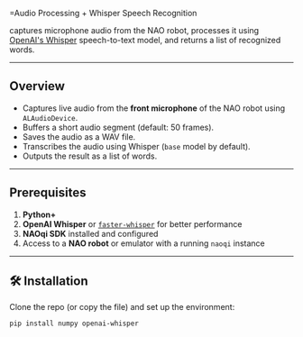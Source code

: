 =Audio Processing + Whisper Speech Recognition

 captures microphone audio from the NAO robot, processes it using [OpenAI's Whisper](https://github.com/openai/whisper) speech-to-text model, and returns a list of recognized words.

---

##  Overview

- Captures live audio from the **front microphone** of the NAO robot using `ALAudioDevice`.
- Buffers a short audio segment (default: 50 frames).
- Saves the audio as a WAV file.
- Transcribes the audio using Whisper (`base` model by default).
- Outputs the result as a list of words.

---

##  Prerequisites

1. **Python+** 
2. **OpenAI Whisper** or [`faster-whisper`](https://github.com/guillaumekln/faster-whisper) for better performance
3. **NAOqi SDK** installed and configured
4. Access to a **NAO robot** or emulator with a running `naoqi` instance

---

## 🛠️ Installation

Clone the repo (or copy the file) and set up the environment:

```bash
pip install numpy openai-whisper
